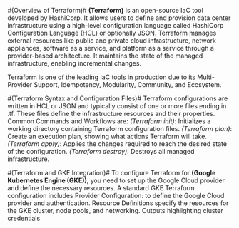 #(Overview of Terraform)#
**(Terraform)** is an open-source IaC tool developed by HashiCorp. It allows users to define and provision data center infrastructure using a high-level configuration language called HashiCorp Configuration Language (HCL) or optionally JSON. Terraform manages external resources like public and private cloud infrastructure, network appliances, software as a service, and platform as a service through a provider-based architecture. It maintains the state of the managed infrastructure, enabling incremental changes.

Terraform is one of the leading IaC tools in production due to its Multi-Provider Support, Idempotency, Modularity, Community, and Ecosystem.

#(Terraform Syntax and Configuration Files)#
Terraform configurations are written in HCL or JSON and typically consist of one or more files ending in .tf. These files define the infrastructure resources and their properties. Common Commands and Workflows are:
*(Terraform init)*: Initializes a working directory containing Terraform configuration files.
*(Terraform plan)*: Create an execution plan, showing what actions Terraform will take.
*(Terraform apply)*: Applies the changes required to reach the desired state of the configuration.
*(Terraform destroy)*: Destroys all managed infrastructure. 

#(Terraform and GKE Integration)# 
To configure Terraform for **(Google Kubernetes Engine (GKE))**, you need to set up the Google Cloud provider and define the necessary resources. A standard GKE Terraform configuration includes Provider Configuration: to define the Google Cloud provider and authentication. Resource Definitions specify the resources for the GKE cluster, node pools, and networking. Outputs highlighting cluster credentials 
